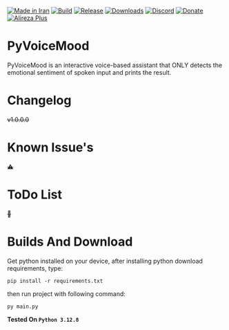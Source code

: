 [![Made in Iran](https://img.shields.io/badge/made_in-iran-ffd700.svg?labelColor=0057b7)](https://github.com/AlirezaPlusOfficial)
[![Build](https://img.shields.io/github/actions/workflow/status/AlirezaPlusOfficial/PyVoiceMood/main.yml?branch=master)](#)
[![Release](https://img.shields.io/github/release/AlirezaPlusOfficial/PyVoiceMood.svg)](#)
[![Downloads](https://img.shields.io/github/downloads/AlirezaPlusOfficial/PyVoiceMood/total.svg)](#)
[![Discord](https://img.shields.io/discord/796410664460877865?label=discord)](https://discord.gg/tUa4V9S3MF)
[![Donate](https://img.shields.io/badge/donate-$$$-8a2be2.svg)](#)
[![Alireza Plus](https://img.shields.io/badge/Alireza-Plus-e4181c.svg?labelColor=0000ff)](#)


# PyVoiceMood
PyVoiceMood is an interactive voice-based assistant that
ONLY detects the emotional sentiment of spoken input and prints the result.
# Changelog
~~v1.0.0.0~~
# Known Issue's
~~⚠~~
# ToDo List
~~💢~~
# Builds And Download
Get python installed on your device, after installing python download requirements, type:

    pip install -r requirements.txt


then run project with following command:

    py main.py

**Tested On `Python 3.12.8`**
